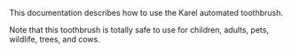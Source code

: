 This documentation describes how to use the Karel automated toothbrush.

Note that this toothbrush is totally safe to use for children, adults, pets, wildlife, trees, and cows.

